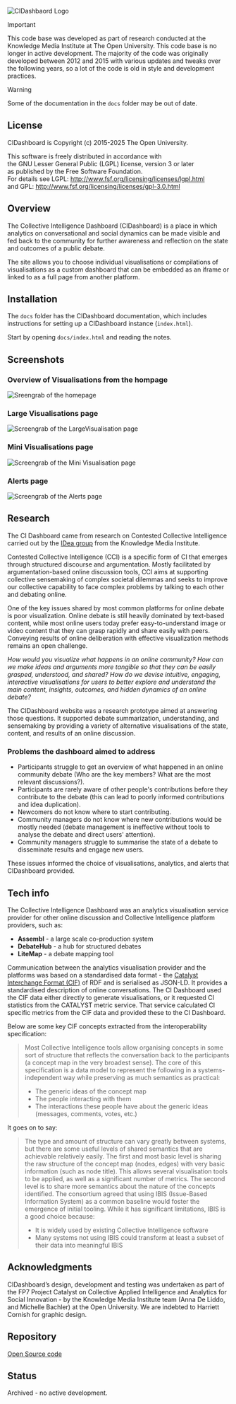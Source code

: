 ![CIDashbaord Logo](docs/images/evidence-hub-logo-header.png)

> [!IMPORTANT]  
> This code base was developed as part of research conducted at the Knowledge Media Institute at The Open University. This code base is no longer in active development. The majority of the code was originally developed between 2012 and 2015 with various updates and tweaks over the following years, so a lot of the code is old in style and development practices.

> [!WARNING] 
> Some of the documentation in the `docs` folder may be out of date.

## License

CIDashboard is Copyright (c) 2015-2025 The Open University.

This software is freely distributed in accordance with                      
the GNU Lesser General Public (LGPL) license, version 3 or later           
as published by the Free Software Foundation.                            
For details see LGPL: <http://www.fsf.org/licensing/licenses/lgpl.html>    
                and GPL: <http://www.fsf.org/licensing/licenses/gpl-3.0.html>

## Overview

The Collective Intelligence Dashboard (CIDashboard) is a place in which analytics on conversational and social dynamics can be made visible and fed back to the community for further awareness and reflection on the state and outcomes of a public debate.

The site allows you to choose individual visualisations or compilations of visualisations as a custom dashboard that can be embedded as an iframe or linked to as a full page from another platform.

## Installation

The `docs` folder has the CIDashboard documentation, which includes instructions for setting up a CIDashboard instance (`index.html`).

Start by opening `docs/index.html` and reading the notes.

## Screenshots

### Overview of Visualisations from the hompage
  ![Sreengrab of the homepage](docs/images/homepage.png)

### Large Visualisations page
  ![Screengrab of the LargeVisualisation page](docs/images/large-viz.png)

### Mini Visualisations page ###
  ![Screengrab of the Mini Visualisation page](docs/images/mini-viz.png)

### Alerts page ###
  ![Screengrab of the Alerts page](docs/images/alerts.png)


## Research

The CI Dashboard came from research on Contested Collective Intelligence carried out by the [IDea group](https://idea.kmi.open) from the Knowledge Media Institute.

Contested Collective Intelligence (CCI) is a specific form of CI that emerges through structured discourse and argumentation. Mostly facilitated by argumentation-based online discussion tools, CCI aims at supporting collective sensemaking of complex societal dilemmas and seeks to improve our collective capability to face complex problems by talking to each other and debating online.

One of the key issues shared by most common platforms for online debate is poor visualization. Online debate is still heavily dominated by text-based content, while most online users today prefer easy-to-understand image or video content that they can grasp rapidly and share easily with peers. Conveying results of online deliberation with effective visualization methods remains an open challenge.

*How would you visualize what happens in an online community? How can we make ideas and arguments more tangible so that they can be easily grasped, understood, and shared? How do we devise intuitive, engaging, interactive visualisations for users to better explore and understand the main content, insights, outcomes, and hidden dynamics of an online debate?*

The CIDashboard website was a research prototype aimed at answering those questions. It supported debate summarization, understanding, and sensemaking by providing a variety of alternative visualisations of the state, content, and results of an online discussion.

### Problems the dashboard aimed to address

- Participants struggle to get an overview of what happened in an online community debate (Who are the key members? What are the most relevant discussions?).  
- Participants are rarely aware of other people's contributions before they contribute to the debate (this can lead to poorly informed contributions and idea duplication).  
- Newcomers do not know where to start contributing.  
- Community managers do not know where new contributions would be mostly needed (debate management is ineffective without tools to analyse the debate and direct users' attention).  
- Community managers struggle to summarise the state of a debate to disseminate results and engage new users.

These issues informed the choice of visualisations, analytics, and alerts that CIDashboard provided.

## Tech info

The Collective Intelligence Dashboard was an analytics visualisation service provider for other online discussion and Collective Intelligence platform providers, such as:

- **Assembl** - a large scale co-production system  
- **DebateHub** - a hub for structured debates  
- **LiteMap** - a debate mapping tool

Communication between the analytics visualisation provider and the platforms was based on a standardised data format - the [Catalyst Interchange Format (CIF)](http://purl.org/catalyst/jsonldrms) of RDF and is serialised as JSON-LD. It provides a standardised description of online conversations. The CI Dashboard used the CIF data either directly to generate visualisations, or it requested CI statistics from the CATALYST metric service. That service calculated CI specific metrics from the CIF data and provided these to the CI Dashboard.

Below are some key CIF concepts extracted from the interoperability specification:

> Most Collective Intelligence tools allow organising concepts in some sort of structure that reflects the conversation back to the participants (a concept map in the very broadest sense). The core of this specification is a data model to represent the following in a systems-independent way while preserving as much semantics as practical:
>
> - The generic ideas of the concept map  
> - The people interacting with them  
> - The interactions these people have about the generic ideas (messages, comments, votes, etc.)

It goes on to say:

> The type and amount of structure can vary greatly between systems, but there are some useful levels of shared semantics that are achievable relatively easily. The first and most basic level is sharing the raw structure of the concept map (nodes, edges) with very basic information (such as node title). This allows several visualisation tools to be applied, as well as a significant number of metrics. The second level is to share more semantics about the nature of the concepts identified. The consortium agreed that using IBIS (Issue-Based Information System) as a common baseline would foster the emergence of initial tooling. While it has significant limitations, IBIS is a good choice because:
>
> - It is widely used by existing Collective Intelligence software  
> - Many systems not using IBIS could transform at least a subset of their data into meaningful IBIS

## Acknowledgments
CIDashboard’s design, development and testing was undertaken as part of the FP7 Project Catalyst on Collective Applied Intelligence and Analytics for Social Innovation  - by the Knowledge Media Institute team (Anna De Liddo, and Michelle Bachler) at the Open University. We are indebted to Harriett Cornish for graphic design.

## Repository

[Open Source code]( https://github.com/idea-kmi/CIDashboard)

## Status

Archived - no active development.
